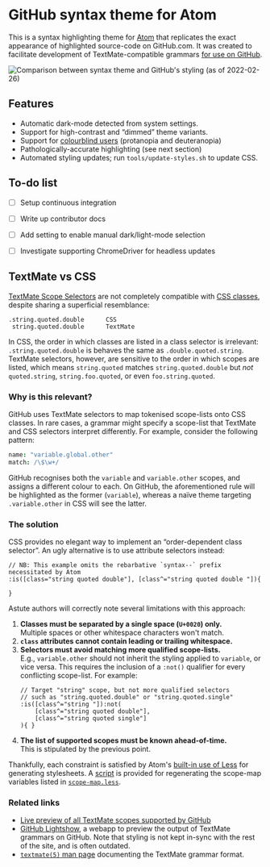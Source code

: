 <!--*-tab-width:4;indent-tabs-mode:t;fill-column:80-*-#vi:se ts=4 noet tw=80:-->
GitHub syntax theme for Atom
============================

This is a syntax highlighting theme for [Atom](https://atom.io/) that replicates
the exact appearance of highlighted source-code on GitHub.com. It was created to
facilitate development of TextMate-compatible grammars [for use on GitHub][1].

![Comparison between syntax theme and GitHub's styling (as of 2022-02-26)][2]


Features
--------
*	Automatic dark-mode detected from system settings.
*	Support for high-contrast and “dimmed” theme variants.
*	Support for [colourblind users][3] (protanopia and deuteranopia)
*	Pathologically-accurate highlighting (see next section)
*	Automated styling updates; run `tools/update-styles.sh` to update CSS.

To-do list
----------
*	[ ] Setup continuous integration
*	[ ] Write up contributor docs
*	[ ] Add setting to enable manual dark/light-mode selection
*	[ ] Investigate supporting ChromeDriver for headless updates


TextMate vs CSS
---------------
[TextMate Scope Selectors](https://macromates.com/manual/en/scope_selectors) are
not completely compatible with [CSS classes](http://mdn.io/CSS/Class_selectors),
despite sharing a superficial resemblance:

	.string.quoted.double      CSS
	 string.quoted.double      TextMate

In CSS, the order in which classes are listed in a class selector is irrelevant:
`.string.quoted.double` is behaves the same as `.double.quoted.string`. TextMate
selectors, however, are sensitive to the order in which scopes are listed, which
means  `string.quoted` matches `string.quoted.double` but *not* `quoted.string`,
`string.foo.quoted`, or even `foo.string.quoted`.

### Why is this relevant?
GitHub uses TextMate selectors to map tokenised scope-lists onto CSS classes. In
rare cases, a grammar might specify a scope-list that TextMate and CSS selectors
interpret differently. For example, consider the following pattern:

~~~cson
name: "variable.global.other"
match: /\$\w+/
~~~

GitHub recognises both the `variable` and `variable.other` scopes, and assigns a
different colour to each. On GitHub, the aforementioned rule will be highlighted
as the former (`variable`), whereas a naïve theme targeting `.variable.other` in
CSS will see the latter.

### The solution
CSS provides no elegant way to implement an “order-dependent class selector”. An
ugly alternative is to use attribute selectors instead:

~~~less
// NB: This example omits the rebarbative `syntax--` prefix necessitated by Atom
:is([class="string quoted double"], [class^="string quoted double "]){
	
}
~~~

Astute authors will correctly note several limitations with this approach:

1.	**Classes must be separated by a single space (`U+0020`) only.**  
	Multiple spaces or other whitespace characters won't match.
2.	**`class` attributes cannot contain leading or trailing whitespace.**
3.	**Selectors must avoid matching more qualified scope-lists.**  
	E.g., `variable.other` should not inherit the styling applied to
	`variable`, or vice versa. This requires the inclusion of a `:not()`
	qualifier for every conflicting scope-list. For example:
	~~~less
	// Target "string" scope, but not more qualified selectors
	// such as "string.quoted.double" or "string.quoted.single"
	:is([class^="string "]):not(
		[class^="string quoted double"],
		[class^="string quoted single"]
	){ }
	~~~
4.	**The list of supported scopes must be known ahead-of-time.**  
	This is stipulated by the previous point.

Thankfully, each constraint is satisfied by Atom's [built-in use of Less][4] for
generating stylesheets. A [script][5] is provided for regenerating the scope-map
variables listed in [`scope-map.less`](styles/includes/scope-map.less).

### Related links
*	[Live preview of all TextMate scopes supported by GitHub][6]
*	[GitHub Lightshow](https://github-lightshow.herokuapp.com/), a webapp
	to preview the output of TextMate grammars on GitHub. Note that styling
	is not kept in-sync with the rest of the site, and is often outdated.
*	[`textmate(5)` man page][7] documenting the TextMate grammar format.


<!-- Referenced links --------------------------------------------------------->
[1]: https://github.com/github/linguist/blob/HEAD/CONTRIBUTING.md
[2]: https://github.com/Alhadis/atom-github-syntax/blob/static/preview.svg?raw=1
[3]: https://github.com/github/roadmap/issues/357
[4]: https://flight-manual.atom.io/hacking-atom/sections/creating-a-theme/
[5]: ./tools/build-scope-map.mjs
[6]: https://git.io/Jf1IY
[7]: https://github.com/Alhadis/.files/blob/HEAD/share/man/man5/textmate.5
